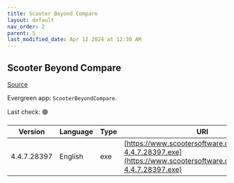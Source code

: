```yaml
---
title: Scooter Beyond Compare
layout: default
nav_order: 2
parent: S
last_modified_date: Apr 12 2024 at 12:30 AM
---
```


## Scooter Beyond Compare

[Source](https://scootersoftware.com/)

Evergreen app: `ScooterBeyondCompare`. 

Last check: 🟢

| Version     | Language | Type | URI                                                                                                                  |
| ----------- | -------- | ---- | -------------------------------------------------------------------------------------------------------------------- |
| 4.4.7.28397 | English  | exe  | [https://www.scootersoftware.com/BCompare-4.4.7.28397.exe](https://www.scootersoftware.com/BCompare-4.4.7.28397.exe) |
